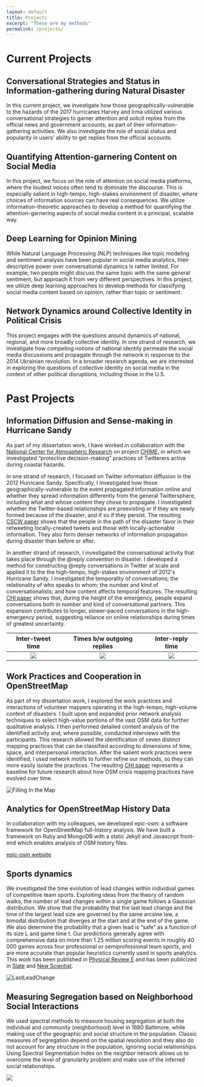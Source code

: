 ```yaml
---
layout: default
title: Projects
excerpt: "These are my methods"
permalink: /projects/
---
```


# Current Projects## Conversational Strategies and Status in Information-gathering during Natural Disaster
In this current project, we investigate how those geographically-vulnerable to the hazards of the 2017 hurricanes Harvey and Irma utilized various conversational strategies to garner attention and solicit replies from the official news and government accounts, as part of their information-gathering activities. We also investigate the role of social status and popularity in users' ability to get replies from the official accounts.

## Quantifying Attention-garnering Content on Social MediaIn this project, we focus on the role of attention on social media platforms, where the loudest voices often tend to dominate the discourse. This is especially salient in high-tempo, high-stakes environment of disaster, where choices of information sources can have real consequences. We utilize information-theoretic approaches to develop a method for quantifying the attention-garnering aspects of social media content in a principal, scalable way.

## Deep Learning for Opinion MiningWhile Natural Language Processing (NLP) techniques like topic modeling and sentiment analysis have been popular in social media analytics, their descriptive power over conversational dynamics is rather limited. For example, two people might discuss the same topic with the same general sentiment, but approach it from very different perspectives. In this project, we utilize deep learning approaches to develop methods for classifying social media content based on opinion, rather than topic or sentiment.

## Network Dynamics around Collective Identity in Political CrisisThis project engages with the questions around dynamics of national, regional, and more broadly collective identity. In one strand of research, we investigate how competing notions of national identity permeate the social media discussions and propagate through the network in response to the 2014 Ukrainian revolution. In a broader research agenda, we are interested in exploring the questions of collective identity on social media in the context of other political disruptions, including those in the U.S.

# Past Projects## Information Diffusion and Sense-making in Hurricane SandyAs part of my dissertation work, I have worked in collaboration with the [National Center for Atmospheric Research](https://ncar.ucar.edu/) on project [CHIME](https://www.mmm.ucar.edu/communicating-hazard-information-modern-environment-chime), in which we investigated “protective decision-making” practices of Twitterers active during coastal hazards. In one strand of research, I focused on Twitter information diffusion in the 2012 Hurricane Sandy.  Specifically, I investigated how those geographically-vulnerable to the event propagated information online and whether they spread information differently from the general Twittersphere, including what and whose content they chose to propagate. I investigated whether the Twitter-based relationships are preexisting or if they are newly formed because of the disaster, and if so if they persist. The resulting [CSCW paper](https://dl.acm.org/citation.cfm?id=2675218) shows that the people in the path of the disaster favor in their retweeting locally-created tweets and those with locally-actionable information. They also form denser networks of information propagation during disaster than before or after.

In another strand of research, I investigated the conversational activity that takes place through the @reply convention in disaster. I developed a method for constructing @reply conversations in Twitter at scale and applied it to the the high-tempo, high-stakes environment of 2012's Hurricane Sandy. I investigated the temporality of conversations; the relationality of who speaks to whom; the number and kind of conversationalists; and how content affects temporal features. The resulting [CHI paper](https://dl.acm.org/citation.cfm?id=3173658) shows that, during the height of the emergency, people expand conversations both in number and kind of conversational partners. This expansion contributes to longer, slower-paced conversations in the high-emergency period, suggesting reliance on online relationships during times of greatest uncertainty.
 Inter-tweet time              |   Times b/w outgoing replies  | Inter-reply time      :-----------------------------:|:-----------------------------:|:------------------------------:![](/assets/intertweetTime.jpg)|  ![](/assets/outReplyTime.jpg)|![](/assets/InterreplyTime.jpg)

## Work Practices and Cooperation in OpenStreetMapAs part of my dissertation work, I explored the work practices and interactions of volunteer mappers operating in the high-tempo, high-volume context of disasters. I built upon and expanded prior network analysis techniques to select high-value portions of the vast OSM data for further qualitative analysis. I then performed detailed content analysis of the identified activity and, where possible, conducted interviews with the participants. This research allowed the identification of seven distinct mapping practices that can be classified according to dimensions of time, space, and interpersonal interaction.  After the salient work practices were identified, I used network motifs to further refine our methods, so they can more easily isolate the practices. The resulting [CHI paper](http://dl.acm.org/citation.cfm?id=2858371) represents a baseline for future research about how OSM crisis mapping practices have evolved over time.![Filling In the Map](/assets/fillInMap.png)

## Analytics for OpenStreetMap History DataIn collaboration with my colleagues, we developed epic-osm: a software framework for OpenStreetMap full-history analysis.We have built a framework on Ruby and MongoDB with a static Jekyll and Javascript front-end which enables analysis of OSM history files.[epic-osm website](http://project-epic.github.io/epic-osm/)## Sports dynamicsWe investigated the time evolution of lead changes within individual games of competitive team sports. Exploiting ideas from the theory of random walks, the number of lead changes within a single game follows a Gaussian distribution. We show that the probability that the last lead change and the time of the largest lead size are governed by the same arcsine law, a bimodal distribution that diverges at the start and at the end of the game. We also determine the probability that a given lead is “safe” as a function of its size L and game time t. Our predictions generally agree with comprehensive data on more than 1.25 million scoring events in roughly 40 000 games across four professional or semiprofessional team sports, and are more accurate than popular heuristics currently used in sports analytics. This work has been published in [Physical Review E](http://journals.aps.org/pre/abstract/10.1103/PhysRevE.91.062815) and has been publicized in [Slate](http://www.slate.com/articles/sports/sports_nut/2015/06/golden_state_warriors_championship_a_new_formula_for_predicting_lead_changes.html) and [New Scientist](https://www.newscientist.com/article/dn27836-winning-formula-reveals-if-your-team-is-too-far-ahead-to-lose).![LastLeadChange](/assets/LastLeadChange.jpg)## Measuring Segregation based on Neighborhood Social Interactions We used spectral methods to measure housing segregation at both the individual and community (neighborhood) level in 1880 Baltimore, while making use of the geographic and social structure in the population. Classic measures of segregation depend on the spatial resolution and they also do not account for any structure in the population, ignoring social relationships. Using Spectral Segmentation Index on the neighbor network allows us to overcome the level of granularity problem and make use of the inferred social relationships.<img align="center" src="assets/SSI.png" />